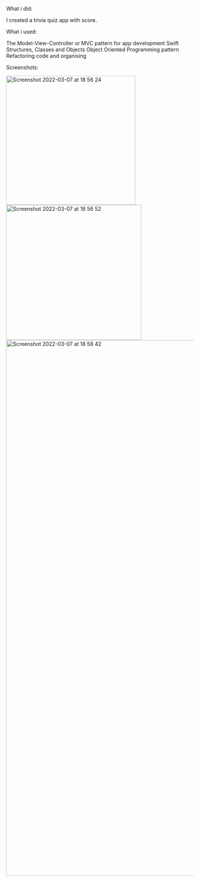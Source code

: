 What i did:

I created a trivia quiz app with score. 

What i used:

The Model-View-Controller or MVC pattern for app development
Swift Structures, Classes and Objects
Object Oriented Programming pattern
Refactoring code and organising

Screenshots:

<img width="347" alt="Screenshot 2022-03-07 at 18 56 24" src="https://user-images.githubusercontent.com/70465614/157069884-b909e5a2-a2e8-4412-937c-a89a8e0291b5.png">

<img width="363" alt="Screenshot 2022-03-07 at 18 56 52" src="https://user-images.githubusercontent.com/70465614/157069890-17b7044b-7219-409c-a061-6b8a1e72bcfa.png">

<img width="1440" alt="Screenshot 2022-03-07 at 18 58 42" src="https://user-images.githubusercontent.com/70465614/157070278-558642ef-ce8a-41a8-827f-c5d8d1c65b09.png">
